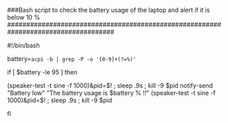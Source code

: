 ###Bash script to check the battery usage of the laptop and alert if it is below 10 %
####################################################################################

#!/bin/bash

battery=`acpi -b | grep -P -o '[0-9]+(?=%)'`

if [ $battery -le 95 ]
then

  (speaker-test -t sine -f 1000)&pid=$! ; sleep .9s ; kill -9 $pid
  notify-send "Battery low" "The battery usage is $battery % !!"
  (speaker-test -t sine -f 1000)&pid=$! ; sleep .9s ; kill -9 $pid

fi
